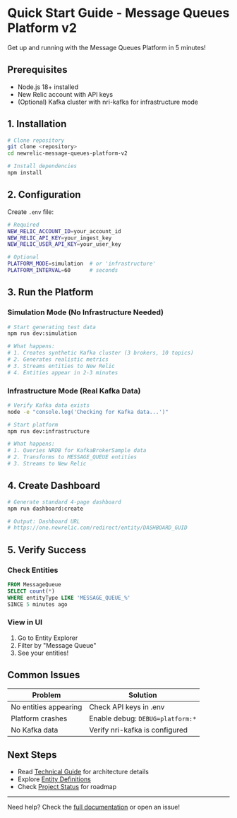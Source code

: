 # Quick Start Guide - Message Queues Platform v2

Get up and running with the Message Queues Platform in 5 minutes!

## Prerequisites

- Node.js 18+ installed
- New Relic account with API keys
- (Optional) Kafka cluster with nri-kafka for infrastructure mode

## 1. Installation

```bash
# Clone repository
git clone <repository>
cd newrelic-message-queues-platform-v2

# Install dependencies
npm install
```

## 2. Configuration

Create `.env` file:

```bash
# Required
NEW_RELIC_ACCOUNT_ID=your_account_id
NEW_RELIC_API_KEY=your_ingest_key
NEW_RELIC_USER_API_KEY=your_user_key

# Optional
PLATFORM_MODE=simulation  # or 'infrastructure'
PLATFORM_INTERVAL=60      # seconds
```

## 3. Run the Platform

### Simulation Mode (No Infrastructure Needed)

```bash
# Start generating test data
npm run dev:simulation

# What happens:
# 1. Creates synthetic Kafka cluster (3 brokers, 10 topics)
# 2. Generates realistic metrics
# 3. Streams entities to New Relic
# 4. Entities appear in 2-3 minutes
```

### Infrastructure Mode (Real Kafka Data)

```bash
# Verify Kafka data exists
node -e "console.log('Checking for Kafka data...')"

# Start platform
npm run dev:infrastructure

# What happens:
# 1. Queries NRDB for KafkaBrokerSample data
# 2. Transforms to MESSAGE_QUEUE entities
# 3. Streams to New Relic
```

## 4. Create Dashboard

```bash
# Generate standard 4-page dashboard
npm run dashboard:create

# Output: Dashboard URL
# https://one.newrelic.com/redirect/entity/DASHBOARD_GUID
```

## 5. Verify Success

### Check Entities
```sql
FROM MessageQueue 
SELECT count(*) 
WHERE entityType LIKE 'MESSAGE_QUEUE_%' 
SINCE 5 minutes ago
```

### View in UI
1. Go to Entity Explorer
2. Filter by "Message Queue"
3. See your entities!

## Common Issues

| Problem | Solution |
|---------|----------|
| No entities appearing | Check API keys in .env |
| Platform crashes | Enable debug: `DEBUG=platform:*` |
| No Kafka data | Verify nri-kafka is configured |

## Next Steps

- Read [Technical Guide](TECHNICAL_GUIDE.md) for architecture details
- Explore [Entity Definitions](newrelic-entity-definitions/)
- Check [Project Status](PROJECT_STATUS.md) for roadmap

---

Need help? Check the [full documentation](README.md) or open an issue!